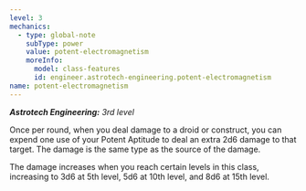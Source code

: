 ```yaml
---
level: 3
mechanics:
  - type: global-note
    subType: power
    value: potent-electromagnetism
    moreInfo:
      model: class-features
      id: engineer.astrotech-engineering.potent-electromagnetism
name: potent-electromagnetism
---
```

_**Astrotech Engineering:** 3rd level_
Once per round, when you deal damage to a droid or construct, you can expend one use of your Potent Aptitude to deal an extra 2d6 damage to that target. The damage is the same type as the source of the damage.
The damage increases when you reach certain levels in this class, increasing to 3d6 at 5th level, 5d6 at 10th level, and 8d6 at 15th level.